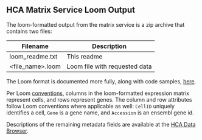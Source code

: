 ## HCA Matrix Service Loom Output

The loom-formatted output from the matrix service is a zip archive that contains two files:

| Filename                         | Description                   |
|--------------------------------- |-------------------------------|
| loom_readme.txt                  | This readme                   |
| <file_name>.loom                 | Loom file with requested data |

The Loom format is documented more fully, along with code samples,
[here](https://linnarssonlab.org/loompy/index.html).

Per Loom
[conventions](https://linnarssonlab.org/loompy/conventions/index.html), columns
in the loom-formatted expression matrix represent cells, and rows represent
genes. The column and row attributes follow Loom conventions where applicable
as well: `CellID` uniquely identifies a cell, `Gene` is a gene name, and
`Accession` is an ensembl gene id.

Descriptions of the remaining metadata fields are available at the 
[HCA Data Browser](https://prod.data.humancellatlas.org/metadata).
